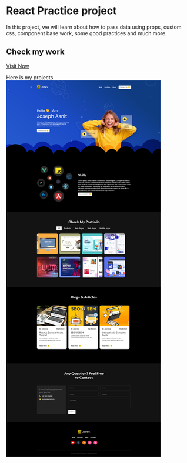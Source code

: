 # React Practice project

In this project, we will learn about how to pass data using props, custom css, component base work, some good practices and much more.

## Check my work

[Visit Now ](https://react-portfolio-1.surge.sh/)

Here is my projects
![React Portfolio](./project.png)
